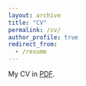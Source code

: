 ```yaml
---
layout: archive
title: "CV"
permalink: /cv/
author_profile: true
redirect_from:
  - /resume
---
```


My CV in [PDF](../files/CV.pdf).
